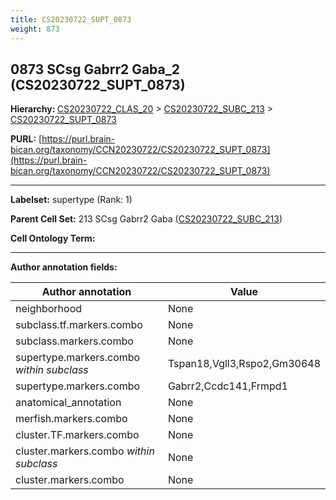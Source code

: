 ```yaml
---
title: CS20230722_SUPT_0873
weight: 873
---
```

## 0873 SCsg Gabrr2 Gaba_2 (CS20230722_SUPT_0873)
<b>Hierarchy: </b>
[CS20230722_CLAS_20](../CS20230722_CLAS_20) >
[CS20230722_SUBC_213](../CS20230722_SUBC_213) >
[CS20230722_SUPT_0873](../CS20230722_SUPT_0873)

**PURL:** [https://purl.brain-bican.org/taxonomy/CCN20230722/CS20230722_SUPT_0873](https://purl.brain-bican.org/taxonomy/CCN20230722/CS20230722_SUPT_0873)

---


**Labelset:** supertype (Rank: 1)

**Parent Cell Set:** 213 SCsg Gabrr2 Gaba ([CS20230722_SUBC_213](../CS20230722_SUBC_213))



**Cell Ontology Term:** 

[MARKER GENES.]: #


---

[TRANSFERRED ANNOTATIONS.]: #


[AUTHOR ANNOTATION FIELDS.]: #


**Author annotation fields:**

| Author annotation | Value |
|-------------------|-------|
|neighborhood|None|
|subclass.tf.markers.combo|None|
|subclass.markers.combo|None|
|supertype.markers.combo _within subclass_|Tspan18,Vgll3,Rspo2,Gm30648|
|supertype.markers.combo|Gabrr2,Ccdc141,Frmpd1|
|anatomical_annotation|None|
|merfish.markers.combo|None|
|cluster.TF.markers.combo|None|
|cluster.markers.combo _within subclass_|None|
|cluster.markers.combo|None|

